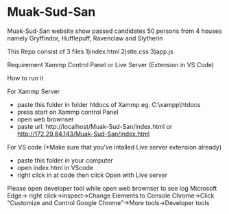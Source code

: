 # Muak-Sud-San
Muak-Sud-San website show passed candidates 50 persons from 4 houses namely Gryffindor, Hufflepuff, Ravenclaw and Slytherin

This Repo consist of 3 files
1)index.html
2)stle.css
3)app.js

Requirement
Xammp Control Panel or Live Server (Extension in VS Code)

How to run it

For Xammp Server
- paste this folder in folder htdocs of Xammp eg. C:\xampp\htdocs
- press start on Xammp control Panel
- open web brownser
- paste url: http://localhost/Muak-Sud-San/index.html or http://172.29.84.143/Muak-Sud-San/index.html

For VS code (*Make sure that you've intalled Live server extension already)
- paste this folder in your computer
- open index.html in VScode
- right cilck in at code then cilck Open with Live server


Please open developer tool while open web brownser to see log
Microsoft Edge-> right cilck->inspect->Change Elements to Console
Chrome->Click "Customize and Control Google Chrome"->More tools->Developer tools
